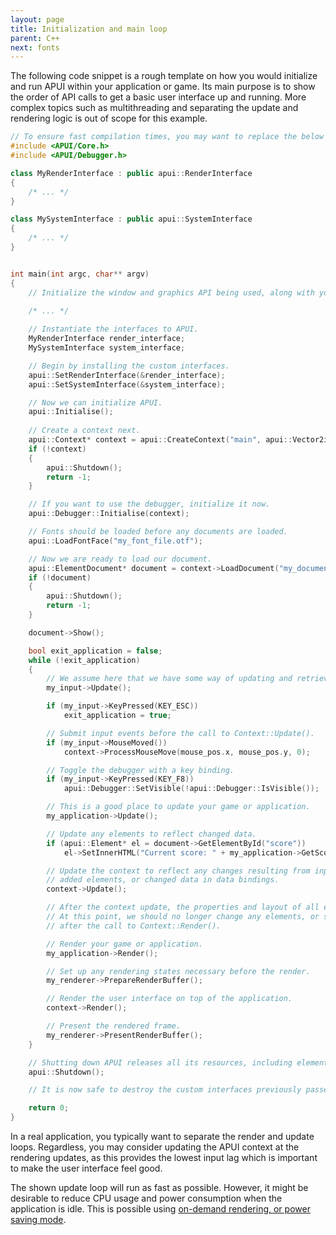 ```yaml
---
layout: page
title: Initialization and main loop
parent: C++
next: fonts
---
```



The following code snippet is a rough template on how you would initialize and run APUI within your application or game. Its main purpose is to show the order of API calls to get a basic user interface up and running. More complex topics such as multithreading and separating the update and rendering logic is out of scope for this example.


```cpp
// To ensure fast compilation times, you may want to replace the below "include-all" headers with specific files.
#include <APUI/Core.h>
#include <APUI/Debugger.h>

class MyRenderInterface : public apui::RenderInterface
{
	/* ... */
}

class MySystemInterface : public apui::SystemInterface
{
	/* ... */
}


int main(int argc, char** argv)
{
	// Initialize the window and graphics API being used, along with your game or application.
	
	/* ... */

	// Instantiate the interfaces to APUI.
	MyRenderInterface render_interface;
	MySystemInterface system_interface;

	// Begin by installing the custom interfaces.
	apui::SetRenderInterface(&render_interface);
	apui::SetSystemInterface(&system_interface);

	// Now we can initialize APUI.
	apui::Initialise();
	
	// Create a context next.
	apui::Context* context = apui::CreateContext("main", apui::Vector2i(window_width, window_height));
	if (!context)
	{
		apui::Shutdown();
		return -1;
	}

	// If you want to use the debugger, initialize it now.
	apui::Debugger::Initialise(context);

	// Fonts should be loaded before any documents are loaded.
	apui::LoadFontFace("my_font_file.otf");

	// Now we are ready to load our document.
	apui::ElementDocument* document = context->LoadDocument("my_document.rml");
	if (!document)
	{
		apui::Shutdown();
		return -1;
	}

	document->Show();

	bool exit_application = false;
	while (!exit_application)
	{
		// We assume here that we have some way of updating and retrieving inputs internally.
		my_input->Update();

		if (my_input->KeyPressed(KEY_ESC))
			exit_application = true;

		// Submit input events before the call to Context::Update().
		if (my_input->MouseMoved())
			context->ProcessMouseMove(mouse_pos.x, mouse_pos.y, 0);

		// Toggle the debugger with a key binding.
		if (my_input->KeyPressed(KEY_F8))
			apui::Debugger::SetVisible(!apui::Debugger::IsVisible());

		// This is a good place to update your game or application.
		my_application->Update();

		// Update any elements to reflect changed data.
		if (apui::Element* el = document->GetElementById("score"))
			el->SetInnerHTML("Current score: " + my_application->GetScoreAsString());

		// Update the context to reflect any changes resulting from input events, animations, modified and
		// added elements, or changed data in data bindings.
		context->Update();

		// After the context update, the properties and layout of all elements are properly resolved.
		// At this point, we should no longer change any elements, or submit input or other events until
		// after the call to Context::Render().

		// Render your game or application.
		my_application->Render();

		// Set up any rendering states necessary before the render.
		my_renderer->PrepareRenderBuffer();

		// Render the user interface on top of the application.
		context->Render();

		// Present the rendered frame.
		my_renderer->PresentRenderBuffer();
	}

	// Shutting down APUI releases all its resources, including elements, documents, and contexts.
	apui::Shutdown();

	// It is now safe to destroy the custom interfaces previously passed to APUI.

	return 0;
}

```

In a real application, you typically want to separate the render and update loops. Regardless, you may consider updating the APUI context at the rendering updates, as this provides the lowest input lag which is important to make the user interface feel good.

The shown update loop will run as fast as possible. However, it might be desirable to reduce CPU usage and power consumption when the application is idle. This is possible using [on-demand rendering, or power saving mode](contexts.html#on-demand-rendering).
